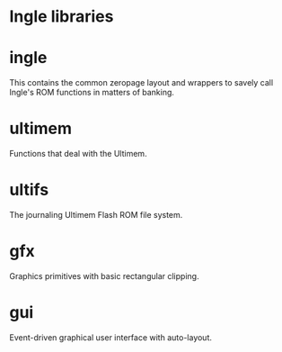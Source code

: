 Ingle libraries
===============

# ingle

This contains the common zeropage layout and wrappers to
savely call Ingle's ROM functions in matters of banking.

# ultimem

Functions that deal with the Ultimem.

# ultifs

The journaling Ultimem Flash ROM file system.

# gfx

Graphics primitives with basic rectangular clipping.

# gui

Event-driven graphical user interface with auto-layout.
